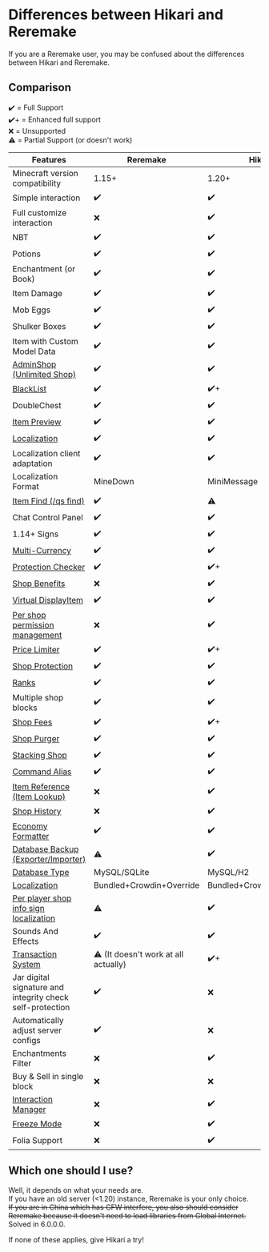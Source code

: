 # Differences between Hikari and Reremake

If you are a Reremake user, you may be confused about the differences between Hikari and Reremake.

## Comparison

✔️ = Full Support  
✔️+ = Enhanced full support  
❌ = Unsupported  
⚠️ = Partial Support (or doesn't work)  

| Features                                                                                | Reremake                            | Hikari                   |
| --------------------------------------------------------------------------------------- | ----------------------------------- | ------------------------ |
| Minecraft version compatibility                                                         | 1.15+                               | 1.20+                    |
| Simple interaction                                                                      | ✔️                                   | ✔️                        |
| Full customize interaction                                                              | ❌                                   | ✔️                        |
| NBT                                                                                     | ✔️                                   | ✔️                        |
| Potions                                                                                 | ✔️                                   | ✔️                        |
| Enchantment (or Book)                                                                   | ✔️                                   | ✔️                        |
| Item Damage                                                                             | ✔️                                   | ✔️                        |
| Mob Eggs                                                                                | ✔️                                   | ✔️                        |
| Shulker Boxes                                                                           | ✔️                                   | ✔️                        |
| Item with Custom Model Data                                                             | ✔️                                   | ✔️                        |
| [AdminShop (Unlimited Shop)](../modules/shops/adminshop.md)                             | ✔️                                   | ✔️                        |
| [BlackList](../modules/shops//blacklist.md)                                             | ✔️                                   | ✔️+                       |
| DoubleChest                                                                             | ✔️                                   | ✔️                        |
| [Item Preview](../modules/shops/shop-basic.md#preview-the-item)                         | ✔️                                   | ✔️                        |
| [Localization](../modules/localization.md)                                              | ✔️                                   | ✔️                        |
| Localization client adaptation                                                          | ✔️                                   | ✔️                        |
| Localization Format                                                                     | MineDown                             | MiniMessage              |
| [Item Find (/qs find)](../modules/shops/shop-search.md)                                 | ✔️                                   | ⚠️                        |
| Chat Control Panel                                                                      | ✔️                                   | ✔️                        |
| 1.14+ Signs                                                                             | ✔️                                   | ✔️                        |
| [Multi-Currency](../modules/multi-currency.md)                                          | ✔️                                   | ✔️                        |
| [Protection Checker](../modules/shops/protection-checker.md)                            | ✔️                                   | ✔️+                       |
| [Shop Benefits](../modules/shops/benefit.md)                                            | ❌                                   | ✔️                        |
| [Virtual DisplayItem](../modules/shops/display-system.md)                               | ✔️                                   | ✔️                        |
| [Per shop permission management](../modules/shops/per-shop-perms-management.md)         | ❌                                   | ✔️                        |
| [Price Limiter](../modules/shops/price-system.md)                                       | ✔️                                   | ✔️+                       |
| [Shop Protection](../modules/shops/protection.md)                                       | ✔️                                   | ✔️                        |
| [Ranks](../modules/shops/ranks.md)                                                      | ✔️                                   | ✔️                        |
| Multiple shop blocks                                                                    | ✔️                                   | ✔️                        |
| [Shop Fees](../modules/shops/shop-fees.md)                                              | ✔️                                   | ✔️+                       |
| [Shop Purger](../modules/shops/shop-purger.md)                                          | ✔️                                   | ✔️                        |
| [Stacking Shop](../modules/shops/stacking-shop.md)                                      | ✔️                                   | ✔️                        |
| [Command Alias](../modules/cmd-alias.md)                                                | ✔️                                   | ✔️                        |
| [Item Reference (Item Lookup)](../modules/item-ref.md)                                  | ❌                                   | ✔️                        |
| [Shop History](../modules/shops/shop-history.md)                                        | ❌                                   | ✔️                        |
| [Economy Formatter](../modules/economy-formatter.md)                                    | ✔️                                   | ✔️                        |
| [Database Backup (Exporter/Importer)](../modules/datasource.md)                         | ⚠️                                   | ✔️                        |
| [Database Type](../modules/datasource.md)                                               | MySQL/SQLite                        | MySQL/H2                 |
| [Localization](../modules/localization.md)                                              | Bundled+Crowdin+Override            | Bundled+Crowdin+Override |
| [Per player shop info sign localization](../modules/shops/per-shop-perms-management.md) | ⚠️                                   | ✔️                        |
| Sounds And Effects                                                                      | ✔️                                   | ✔️                        |
| [Transaction System](../modules/transaction-system.md)                                  | ⚠️ (It doesn't work at all actually) | ✔️+                       |
| Jar digital signature and integrity check self-protection                               | ✔️                                   | ❌                        |
| Automatically adjust server configs                                                     | ✔️                                   | ❌                        |
| Enchantments Filter                                                                     | ❌                                   | ✔️                        |
| Buy & Sell in single block                                                              | ❌                                   | ❌                        |
| [Interaction Manager](../modules/interaction)                                           | ❌                                   | ✔️                        |
| [Freeze Mode](../modules/shops/shop-basic.md#turn-a-shop-to-freeze-mode)                | ❌                                   | ✔️                        |
| Folia Support                                                                           | ❌                                   | ✔️                        |

## Which one should I use?

Well, it depends on what your needs are.  
If you have an old server (<1.20) instance, Reremake is your only choice.  
~~If you are in China which has GFW interfere, you also should consider Reremake because it doesn't need to load libraries from Global Internet.~~ Solved in 6.0.0.0.  

If none of these applies, give Hikari a try!
